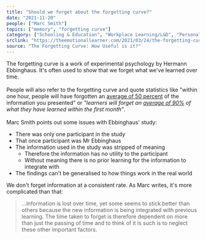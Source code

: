 ```yaml
---
title: "Should we forget about the forgetting curve?"
date: "2021-11-20"
people: ["Marc Smith"]
topics: ["memory", "forgetting curve"]
category: ["Schooling & Education", "Workplace Learning/L&D", "Personal Learning"]
srclink: "https://theemotionallearner.com/2021/03/24/the-forgetting-curve-how-useful-is-it/"
source: "The Forgetting Curve: How Useful is it?"
---
```

The forgetting curve is a work of experimental psychology by Hermann Ebbinghaus. It's often used to show that we forget what we've learned over time. 
<br />
<br />
People will also refer to the forgetting curve and quote statistics like "within one hour, people will have forgotten an [average of 50 percent](https://learningsolutionsmag.com/articles/1379/brain-science-the-forgetting-curvethe-dirty-secret-of-corporate-training) of the information you presented" or _"learners will forget an [average of 90%]((https://www.growthengineering.co.uk/what-is-the-forgetting-curve/)) of what they have learned within the first month"_.
<br />
<br />
Marc Smith points out some issues with Ebbinghaus' study:

- There was only one participant in the study
- That once participant was Mr Ebbinghaus
- The information used in the study was stripped of meaning
	- Therefore the information has no utility to the participant
	- Without meaning there is no prior learning for the information to integrate with
- The findings can't be generalised to how things work in the real world

We don't forget information at a consistent rate. As Marc writes, it's more complicated than that:

> ...information is lost over time, yet some seems to stick better than others because the new information is being integrated with previous learning. The time taken to forget is therefore dependent on more than just the passing of time and to think of it is such is to neglect these other important factors.

